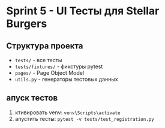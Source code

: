 ﻿# Sprint 5 - UI Тесты для Stellar Burgers

## Структура проекта
- `tests/` - все тесты
- `tests/fixtures/` - фикстуры pytest
- `pages/` - Page Object Model
- `utils.py` - генераторы тестовых данных

## апуск тестов
1. ктивировать venv: `venv\Scripts\activate`
2. апустить тесты: `pytest -v tests/test_registration.py`
